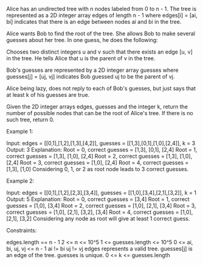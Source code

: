Alice has an undirected tree with n nodes labeled from 0 to n - 1. The tree
is represented as a 2D integer array edges of length n - 1 where edges[i] =
[ai, bi] indicates that there is an edge between nodes ai and bi in the
tree.

Alice wants Bob to find the root of the tree. She allows Bob to make several
guesses about her tree. In one guess, he does the following:


Chooses two distinct integers u and v such that there exists an edge [u, v]
in the tree.
He tells Alice that u is the parent of v in the tree.


Bob's guesses are represented by a 2D integer array guesses where guesses[j]
= [uj, vj] indicates Bob guessed uj to be the parent of vj.

Alice being lazy, does not reply to each of Bob's guesses, but just says that
at least k of his guesses are true.

Given the 2D integer arrays edges, guesses and the integer k, return the
number of possible nodes that can be the root of Alice's tree. If there is no
such tree, return 0.


Example 1:




Input: edges = [[0,1],[1,2],[1,3],[4,2]], guesses =
[[1,3],[0,1],[1,0],[2,4]], k = 3
Output: 3
Explanation: 
Root = 0, correct guesses = [1,3], [0,1], [2,4]
Root = 1, correct guesses = [1,3], [1,0], [2,4]
Root = 2, correct guesses = [1,3], [1,0], [2,4]
Root = 3, correct guesses = [1,0], [2,4]
Root = 4, correct guesses = [1,3], [1,0]
Considering 0, 1, or 2 as root node leads to 3 correct guesses.



Example 2:




Input: edges = [[0,1],[1,2],[2,3],[3,4]], guesses =
[[1,0],[3,4],[2,1],[3,2]], k = 1
Output: 5
Explanation: 
Root = 0, correct guesses = [3,4]
Root = 1, correct guesses = [1,0], [3,4]
Root = 2, correct guesses = [1,0], [2,1], [3,4]
Root = 3, correct guesses = [1,0], [2,1], [3,2], [3,4]
Root = 4, correct guesses = [1,0], [2,1], [3,2]
Considering any node as root will give at least 1 correct guess. 




Constraints:


edges.length == n - 1
2 <= n <= 10^5
1 <= guesses.length <= 10^5
0 <= ai, bi, uj, vj <= n - 1
ai != bi
uj != vj
edges represents a valid tree.
guesses[j] is an edge of the tree.
guesses is unique.
0 <= k <= guesses.length




